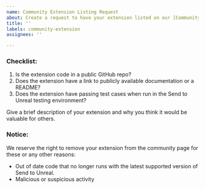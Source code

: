 ```yaml
---
name: Community Extension Listing Request
about: Create a request to have your extension listed on our [Community Extensions](https://github.com/EpicGames/BlenderTools/) page.
title: ''
labels: community-extension
assignees: ''

---
```


### Checklist:
  1. Is the extension code in a public GitHub repo?
  1. Does the extension have a link to publicly available documentation or a README?
  1. Does the extension have passing test cases when run in the Send to Unreal testing environment?

Give a brief description of your extension and why you think it would be valuable for others.

### Notice:
We reserve the right to remove your extension from the community page for these or any other reasons:
* Out of date code that no longer runs with the latest supported version of Send to Unreal.
* Malicious or suspicious activity
